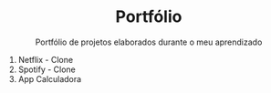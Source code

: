 <h1 align="center">Portfólio</h1>

<p align="center">Portfólio de projetos elaborados durante o meu aprendizado</p>

<ol>
  <li>Netflix - Clone</li>
  <li>Spotify - Clone</li>
  <li>App Calculadora</li>
</ol>  
